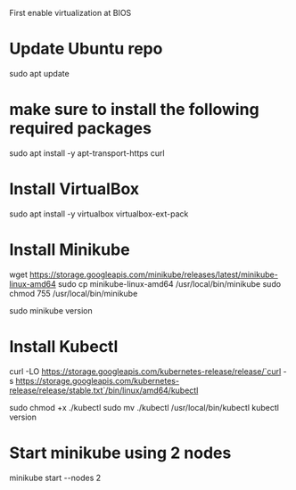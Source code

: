 First enable virtualization at BIOS

# Update Ubuntu repo
sudo apt update

# make sure to install the following required packages
sudo apt install -y apt-transport-https curl

# Install VirtualBox
sudo apt install -y virtualbox virtualbox-ext-pack

# Install Minikube
wget https://storage.googleapis.com/minikube/releases/latest/minikube-linux-amd64
sudo cp minikube-linux-amd64 /usr/local/bin/minikube
sudo chmod 755 /usr/local/bin/minikube

sudo minikube version

# Install Kubectl
curl -LO https://storage.googleapis.com/kubernetes-release/release/`curl -s https://storage.googleapis.com/kubernetes-release/release/stable.txt`/bin/linux/amd64/kubectl

sudo chmod +x ./kubectl
sudo mv ./kubectl /usr/local/bin/kubectl
kubectl version

# Start minikube using 2 nodes
minikube start --nodes 2
